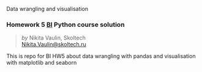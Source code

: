  Data wrangling and visualisation
### Homework 5 [BI](https://bioinf.me/) Python course solution
> *by* Nikita Vaulin, Skoltech <br />
> Nikita.Vaulin@skoltech.ru

This is repo for BI HW5 about data wrangling with pandas and visualisation with matplotlib and seaborn
